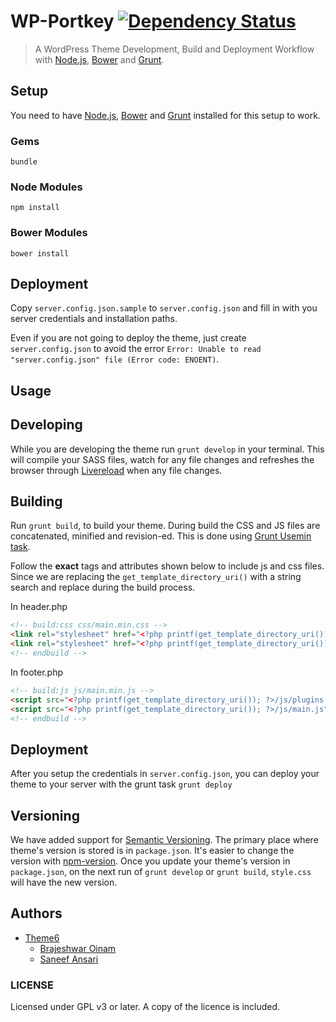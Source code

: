 # WP-Portkey [![Dependency Status](https://gemnasium.com/theme6/wp-portkey.png)](https://gemnasium.com/theme6/wp-portkey)

> A WordPress Theme Development, Build and Deployment Workflow with [Node.js](http://nodejs.org/), [Bower](http://bower.io/) and [Grunt](http://gruntjs.com/).

## Setup

You need to have [Node.js](http://nodejs.org/), [Bower](http://bower.io/) and [Grunt](http://gruntjs.com/) installed for this setup to work.

### Gems
`bundle`

### Node Modules
`npm install`

### Bower Modules
`bower install`

## Deployment
Copy `server.config.json.sample` to `server.config.json` and fill in with you server credentials and installation paths.

Even if you are not going to deploy the theme, just create `server.config.json` to avoid the error `Error: Unable to read "server.config.json" file (Error code: ENOENT)`.

## Usage

## Developing
While you are developing the theme run `grunt develop` in your terminal. This will compile your SASS files, watch for any file changes and refreshes the browser through [Livereload](http://feedback.livereload.com/knowledgebase/articles/86242-how-do-i-install-and-use-the-browser-extensions) when any file changes.

## Building
Run `grunt build`, to build your theme. During build the CSS and JS files are concatenated, minified and revision-ed. This is done using [Grunt Usemin task](https://github.com/yeoman/grunt-usemin).

Follow the **exact** tags and attributes shown below to include js and css files. Since we are replacing the `get_template_directory_uri()` with a string search and replace during the build process.

In header.php
```html
<!-- build:css css/main.min.css -->
<link rel="stylesheet" href="<?php printf(get_template_directory_uri()); ?>/bower_components/normalize.css/normalize.css">
<link rel="stylesheet" href="<?php printf(get_template_directory_uri()); ?>/css/main.css">
<!-- endbuild -->
```

In footer.php
```html
<!-- build:js js/main.min.js -->
<script src="<?php printf(get_template_directory_uri()); ?>/js/plugins.js"></script>
<script src="<?php printf(get_template_directory_uri()); ?>/js/main.js"></script>
<!-- endbuild -->
```

## Deployment

After you setup the credentials in `server.config.json`, you can deploy your theme to your server with the grunt task `grunt deploy`

## Versioning
We have added support for [Semantic Versioning](http://semver.org/). The primary place where theme's version is stored is in `package.json`. It's easier to change the version with [npm-version](https://www.npmjs.org/doc/cli/npm-version.html). Once you update your theme's version in `package.json`, on the next run of `grunt develop` or `grunt build`, `style.css` will have the new version.

## Authors

* [Theme6](http://theme6.com/)
  * [Brajeshwar Oinam](http://brajeshwar.me/)
  * [Saneef Ansari](http://saneef.com/)

### LICENSE

Licensed under GPL v3 or later. A copy of the licence is included.
